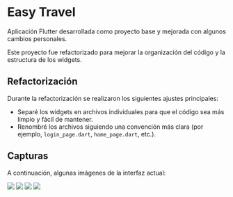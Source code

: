 # Easy Travel

Aplicación Flutter desarrollada como proyecto base y mejorada con algunos cambios personales.  

Este proyecto fue refactorizado para mejorar la organización del código y la estructura de los widgets.

## Refactorización

Durante la refactorización se realizaron los siguientes ajustes principales:

- Separé los widgets en archivos individuales para que el código sea más limpio y fácil de mantener.  
- Renombré los archivos siguiendo una convención más clara (por ejemplo, `login_page.dart`, `home_page.dart`, etc.).  

## Capturas 

A continuación, algunas imágenes de la interfaz actual:

<img src="assets/images/1.png">

<img src="assets/images/login.png">

<img src="assets/images/2.png">

<img src="assets/images/3.png">
